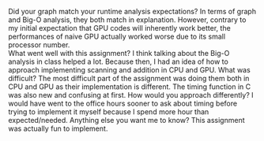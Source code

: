 Did your graph match your runtime analysis expectations?
In terms of graph and Big-O analysis, they both match in explanation. However, contrary to my initial expectation that GPU codes will inherently work better, the performances of naive GPU actually worked worse due to its small processor number.  
What went well with this assignment?
I think talking about the Big-O analysis in class helped a lot. Because then, I had an idea of how to approach implementing scanning and addition in CPU and GPU. 
What was difficult?
The most difficult part of the assignment was doing them both in CPU and GPU as their implementation is different. The timing function in C was also new and confusing at first. 
How would you approach differently?
I would have went to the office hours sooner to ask about timing before trying to implement it myself because I spend more hour than expected/needed.
Anything else you want me to know?
This assignment was actually fun to implement. 
